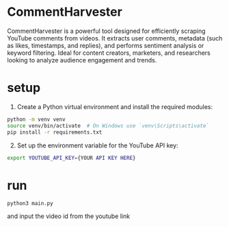 # CommentHarvester

 CommentHarvester is a powerful tool designed for efficiently scraping YouTube comments from videos. It extracts user comments, metadata (such as likes, timestamps, and replies), and performs sentiment analysis or keyword filtering. Ideal for content creators, marketers, and researchers looking to analyze audience engagement and trends.

# setup

1. Create a Python virtual environment and install the required modules:

```sh
python -m venv venv
source venv/bin/activate  # On Windows use `venv\Scripts\activate`
pip install -r requirements.txt
```

2. Set up the environment variable for the YouTube API key:

```sh
export YOUTUBE_API_KEY={YOUR API KEY HERE}
```

# run

```
python3 main.py
```

and input the video id from the youtube link
